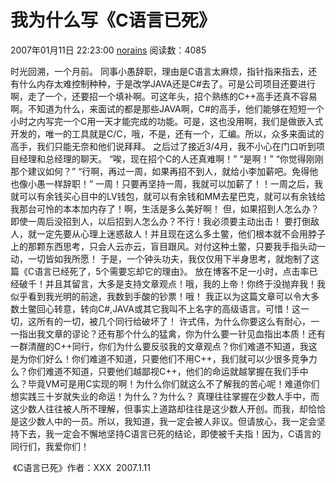 # 我为什么写《C语言已死》

 2007年01月11日 22:23:00 					[norains](https://me.csdn.net/norains) 						阅读数：4085 										​												

   时光回溯，一个月前。
  同事小愚辞职，理由是C语言太麻烦，指针指来指去，还有什么内存太难控制种种，于是改学JAVA还是C#去了。可是公司项目还要进行啊，走了一个，还要招一个填补啊。可这年头，招个熟练的C++高手还真不容易啊。不知道为什么，来面试的都是那些JAVA啊，C#的高手，他们能够在短短一个小时之内写完一个C用一天才能完成的功能。可是，这也没用啊，我们是做嵌入式开发的，唯一的工具就是C/C，哦，不是，还有一个，汇编。所以，众多来面试的高手，我们只能无奈和他们说拜拜。
  之后过了接近3/4月，我不小心在门口听到项目经理和总经理的聊天。
  “唉，现在招个C的人还真难啊！”
  “是啊！”
  “你觉得刚刚那个建议如何？”
  “行啊，再过一周，如果再招不到人，就给小李加薪吧。免得他也像小愚一样辞职！”
  一周！只要再坚持一周，我就可以加薪了！！一周之后，我就可以有余钱买心目中的LV钱包，就可以有余钱和MM去星巴克，就可以有余钱给我那台可怜的本本加内存了！啊，生活是多么美好啊！
  但，如果招到人怎么办？即使一周后没招到人，以后招到人怎么办？不行！我必须要主动出击！
  要打倒敌人，就一定先要从心理上迷惑敌人！并且现在这么多土鳖，他们根本就不会用脖子上的那颗东西思考，只会人云亦云，盲目跟风。对付这种土鳖，只要我手指头动一动，一切皆如我所愿！
  于是，一个钟头功夫，我仅仅用下半身思考，就炮制了这篇《C语言已经死了，5个需要忘却它的理由》。
  放在博客不足一小时，点击率已经破千！并且其留言，大多是支持文章观点！哦，我的上帝！你终于没抛弃我！我似乎看到我光明的前途，我数到手酸的钞票！哦！
  我正以为这篇文章可以令大多数土鳖回心转意，转向C#,JAVA或其它我叫不上名字的高级语言。可惜！这一切，这所有的一切，被几个同行给破坏了！
  许式伟，为什么你要这么有耐心，一一指出我文章的谬论？还有那个什么的猛禽，你为什么要一针见血指出本质！还有一群清醒的C++同行，你们为什么要反驳我的文章观点？你们难道不知道，我这是为你们好么！你们难道不知道，只要他们不用C++，我们就可以少很多竞争力么？你们难道不知道，只要他们越鄙视C++，他们的命运就越掌握在我们手中么？毕竟VM可是用C实现的啊！为什么你们就这么不了解我的苦心呢！难道你们想实践三十岁就失业的命运！为什么？为什么？
  真理往往掌握在少数人手中，而这少数人往往被人所不理解，但事实上道路却往往是这少数人开创。而我，却恰恰是这少数人中的一员。所以，我知道，我一定会被人非议。但请放心，我一定会坚持下去，我一定会不懈地坚持C语言已死的结论，即使被千夫指！因为，C语言的同行们，我爱你们！

​                                                                                                       《C语言已死》作者：XXX
​                                                                                                                            2007.1.11
​                                                         
​                                                             


